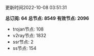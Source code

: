 更新时间2022-10-08 03:51:31

**总订阅: 64**
**总节点: 8549**
**有效节点: 2096**
- trojan节点: 108
- v2ray节点: 1832
- ssr节点: 2
- ss节点: 154
